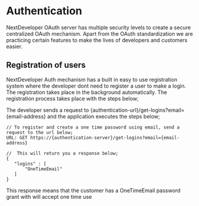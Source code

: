 # Authentication

NextDeveloper OAuth server has multiple security levels to create a secure centralized OAuth mechanism. Apart from the OAuth standardization we are practicing certain features to make the lives of developers and customers easier.

## Registration of users

NextDeveloper Auth mechanism has a built in easy to use registration system where the developer dont need to register a user to make a login. The registration takes place in the background automatically. The registration process takes place with the steps below;

The developer sends a request to {authentication-url}/get-logins?email={email-address} and the application executes the steps below;

```
// To register and create a one time password using email, send a request to the url below;
URL: GET https://{authentication-server}/get-logins?email={email-address}

//  This will return you a response below;
{
   "logins" : [
       "OneTimeEmail"
   ]
}
```

This response means that the customer has a OneTimeEmail password grant with will accept one time use 
